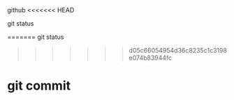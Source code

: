github
<<<<<<< HEAD

git status

=======
git status
>>>>>>> d05c66054954d36c8235c1c3198e074b83944fc

# git commit

